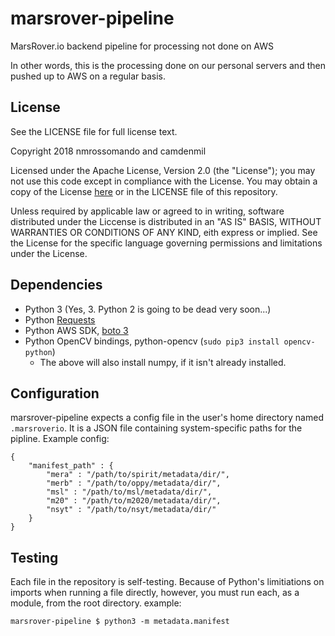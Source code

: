 # marsrover-pipeline
MarsRover.io backend pipeline for processing not done on AWS

In other words, this is the processing done on our personal servers and then pushed up to AWS on a regular basis.

## License

See the LICENSE file for full license text.

Copyright 2018 nmrossomando and camdenmil

Licensed under the Apache License, Version 2.0 (the "License");
you may not use this code except in compliance with the License.
You may obtain a copy of the License [here](http://www.apache.org/licenses/LICENSE-2.0)
or in the LICENSE file of this repository.

Unless required by applicable law or agreed to in writing, software
distributed under the Liccense is distributed in an "AS IS" BASIS,
WITHOUT WARRANTIES OR CONDITIONS OF ANY KIND, eith express or implied.
See the License for the specific language governing permissions and
limitations under the License.

## Dependencies
*	Python 3 (Yes, 3. Python 2 is going to be dead very soon...)
*	Python [Requests](http://docs.python-requests.org/en/master/)
*	Python AWS SDK, [boto 3](https://aws.amazon.com/sdk-for-python/)
*	Python OpenCV bindings, python-opencv (`sudo pip3 install opencv-python`)
	*	The above will also install numpy, if it isn't already installed.

## Configuration
marsrover-pipeline expects a config file in the user's home directory named `.marsroverio`.
It is a JSON file containing system-specific paths for the pipline. Example config:

	{
		"manifest_path" : {
			"mera" : "/path/to/spirit/metadata/dir/",
			"merb" : "/path/to/oppy/metadata/dir/",
			"msl" : "/path/to/msl/metadata/dir/",
			"m20" : "/path/to/m2020/metadata/dir/",
			"nsyt" : "/path/to/nsyt/metadata/dir/"
		}
	}

## Testing
Each file in the repository is self-testing. Because of Python's limitiations on imports when running a file
directly, however, you must run each, as a module, from the root directory. example:

    marsrover-pipeline $ python3 -m metadata.manifest

